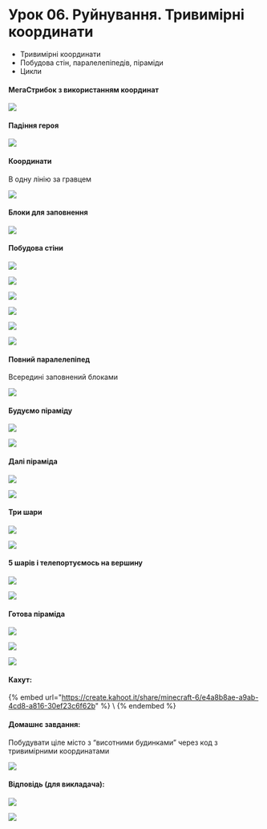 # Урок 06. Руйнування. Тривимірні координати

* Тривимірні координати
* Побудова стін, паралелепіпедів, піраміди&#x20;
* Цикли

#### МегаСтрибок з використанням координат

![](<../../.gitbook/assets/image (218) (1).png>)

#### Падіння героя

![](<../../.gitbook/assets/image (153).png>)

#### Координати

В одну лінію за гравцем

![](<../../.gitbook/assets/image (152) (1).png>)

#### Блоки для заповнення

![](<../../.gitbook/assets/image (214).png>)

#### Побудова стіни

![](<../../.gitbook/assets/image (223).png>)

![](<../../.gitbook/assets/image (168).png>)

![](<../../.gitbook/assets/image (162) (1).png>)

![](<../../.gitbook/assets/image (207) (1).png>)

![](<../../.gitbook/assets/image (213).png>)

![](<../../.gitbook/assets/image (178).png>)

#### Повний паралелепіпед

Всередині заповнений блоками

![](<../../.gitbook/assets/image (192) (1).png>)

#### Будуємо піраміду

![](<../../.gitbook/assets/image (221) (1).png>)

![](<../../.gitbook/assets/image (177).png>)

#### Далі піраміда

![](<../../.gitbook/assets/image (163).png>)

![](<../../.gitbook/assets/image (187).png>)

#### Три шари

![](<../../.gitbook/assets/image (159) (1).png>)

![](<../../.gitbook/assets/image (167).png>)

#### 5 шарів і телепортуємось на вершину

![](<../../.gitbook/assets/image (181).png>)

![](<../../.gitbook/assets/image (222).png>)

#### Готова піраміда

![](<../../.gitbook/assets/image (182).png>)

![](<../../.gitbook/assets/image (156) (1).png>)

![](<../../.gitbook/assets/image (158) (1).png>)

#### Кахут:

{% embed url="https://create.kahoot.it/share/minecraft-6/e4a8b8ae-a9ab-4cd8-a816-30ef23c6f62b" %}
\\
{% endembed %}

#### Домашнє завдання:

Побудувати ціле місто з “висотними будинками” через код з тривимірними координатами

![](<../../.gitbook/assets/image (184).png>)

#### Відповідь (для викладача):

![](<../../.gitbook/assets/image (198).png>)

![](<../../.gitbook/assets/image (190) (1).png>)
